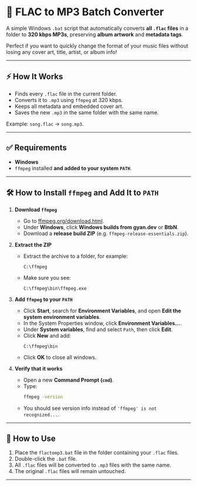 # 🎵 FLAC to MP3 Batch Converter

A simple Windows `.bat` script that automatically converts **all `.flac` files** in a folder to **320 kbps MP3s**, preserving **album artwork** and **metadata tags**.

Perfect if you want to quickly change the format of your music files without losing any cover art, title, artist, or album info!

---

## ⚡️ How It Works

- Finds every `.flac` file in the current folder.
- Converts it to `.mp3` using `ffmpeg` at 320 kbps.
- Keeps all metadata and embedded cover art.
- Saves the new `.mp3` in the same folder with the same name.

Example: `song.flac` → `song.mp3`.

---

## ✅ Requirements

- **Windows**
- `ffmpeg` installed **and added to your system `PATH`**.

---

## 🛠️ How to Install `ffmpeg` and Add It to `PATH`

1. **Download `ffmpeg`**

   - Go to [ffmpeg.org/download.html](https://ffmpeg.org/download.html).
   - Under **Windows**, click **Windows builds from gyan.dev** or **BtbN**.
   - Download a **release build ZIP** (e.g. `ffmpeg-release-essentials.zip`).

2. **Extract the ZIP**

   - Extract the archive to a folder, for example:  
     ```
     C:\ffmpeg
     ```
   - Make sure you see:
     ```
     C:\ffmpeg\bin\ffmpeg.exe
     ```

3. **Add `ffmpeg` to your `PATH`**

   - Click **Start**, search for **Environment Variables**, and open **Edit the system environment variables**.
   - In the System Properties window, click **Environment Variables...**.
   - Under **System variables**, find and select `Path`, then click **Edit**.
   - Click **New** and add:
     ```
     C:\ffmpeg\bin
     ```
   - Click **OK** to close all windows.

4. **Verify that it works**

   - Open a new **Command Prompt (`cmd`)**.
   - Type:
     ```bash
     ffmpeg -version
     ```
   - You should see version info instead of `'ffmpeg' is not recognized...`.

---

## 🚀 How to Use

1. Place the `flactomp3.bat` file in the folder containing your `.flac` files.
2. Double-click the `.bat` file.
3. All `.flac` files will be converted to `.mp3` files with the same name.
4. The original `.flac` files will remain untouched.

---

